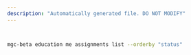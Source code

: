 ```yaml
---
description: "Automatically generated file. DO NOT MODIFY"
---
```


```bash


mgc-beta education me assignments list --orderby "status"

```